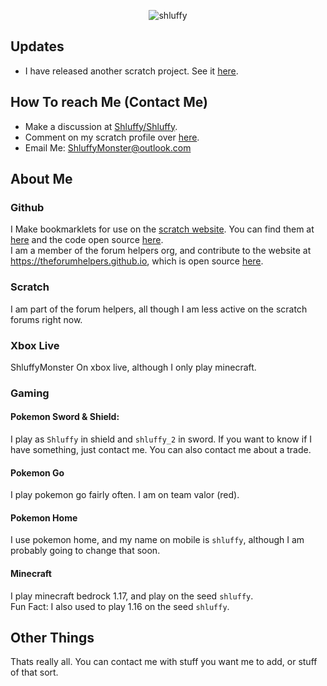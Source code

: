 <p align="center"> <img src="https://komarev.com/ghpvc/?username=shluffy&label=Profile%20views&color=0e75b6&style=flat" alt="shluffy" /> </p>

## Updates

- I have released another scratch project. See it [here](https://scratch.mit.edu/projects/543331523/).

## How To reach Me (Contact Me)

- Make a discussion at [Shluffy/Shluffy](https://github.com/shluffy/shluffy/discussions).
- Comment on my scratch profile over [here](https://scratch.mit.edu/users/dogsmakemehappy/).
- Email Me: ShluffyMonster@outlook.com

## About Me

### Github
I Make bookmarklets for use on the [scratch website](https://scratch.mit.edu). You can find them at [here](https://scratch-bookmarklets.github.io/bookmarklets.html) and the code open source [here](https://github.com/scratch-bookmarklets/scratch-bookmarklets.github.io/). <br>
I am a member of the forum helpers org, and contribute to the website at https://theforumhelpers.github.io, which is open source [here](https://github.com/theforumhelpers/theforumhelpers.github.io).

### Scratch
I am part of the forum helpers, all though I am less active on the scratch forums right now.

### Xbox Live
ShluffyMonster On xbox live, although I only play minecraft.

### Gaming

#### Pokemon Sword & Shield:
I play as `Shluffy` in shield and `shluffy_2` in sword. If you want to know if I have something, just contact me. You can also contact me about a trade.

#### Pokemon Go
I play pokemon go fairly often. I am on team valor (red).

#### Pokemon Home
I use pokemon home, and my name on mobile is `shluffy`, although I am probably going to change that soon.

#### Minecraft
I play minecraft bedrock 1.17, and play on the seed `shluffy`. <br>
Fun Fact: I also used to play 1.16 on the seed `shluffy`.

## Other Things
Thats really all. You can contact me with stuff you want me to add, or stuff of that sort.
